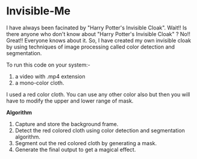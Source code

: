 # Invisible-Me

I have always been facinated by "Harry Potter's Invisible Cloak". Wait!! Is there anyone who don't know about "Harry Potter's Invisible Cloak" ? No!!
Great!! Everyone knows about it. So, I have created my own invisible cloak by using techniques of image processing called color detection and segmentation. 

To run this code on your system:-
1. a video with .mp4 extension
2. a mono-color cloth. 

I used a red color cloth. You can use any other color also but then you will have to modify the upper and lower range of mask. 

<strong>Algorithm</strong>

1. Capture and store the background frame.
2. Detect the red colored cloth using color detection and segmentation algorithm.
3. Segment out the red colored cloth by generating a mask.
4. Generate the final output to get a magical effect.
